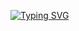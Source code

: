 [![Typing SVG](https://readme-typing-svg.demolab.com?font=Poor+Story&size=30&pause=1000&color=F70000&background=66FF4900&center=true&vCenter=true&multiline=true&width=435&height=60&lines=Alex+Kientz%2C+Software+developper)](https://git.io/typing-svg)
